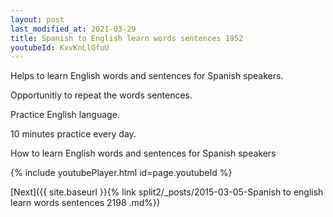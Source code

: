 ```yaml
---
layout: post
last_modified_at: 2021-03-29
title: Spanish to English learn words sentences 1952 
youtubeId: KxvKnLlGfuU
---
```

 
 
Helps to learn English words and sentences for Spanish speakers.

Opportunitiy to repeat the words sentences. 

Practice English language. 
 
10 minutes practice every day. 
 
How to learn English words and sentences for Spanish speakers 
 
{% include youtubePlayer.html id=page.youtubeId %}
 
 
[Next]({{ site.baseurl }}{% link  split2/_posts/2015-03-05-Spanish to english learn words sentences 2198 .md%})
 
